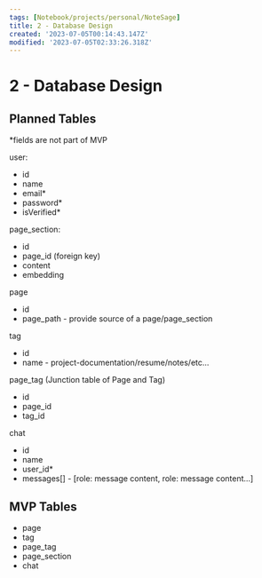 ```yaml
---
tags: [Notebook/projects/personal/NoteSage]
title: 2 - Database Design
created: '2023-07-05T00:14:43.147Z'
modified: '2023-07-05T02:33:26.318Z'
---
```


# 2 - Database Design

## Planned Tables

\*fields are not part of MVP

user:

- id
- name
- email\*
- password\*
- isVerified\*

page_section:

- id
- page_id (foreign key)
- content
- embedding

page

- id
- page_path - provide source of a page/page_section

tag

- id
- name - project-documentation/resume/notes/etc...

page_tag (Junction table of Page and Tag)

- id
- page_id
- tag_id

chat

- id
- name
- user_id\*
- messages[] - [role: message content, role: message content...]

## MVP Tables

- page
- tag
- page_tag
- page_section
- chat

